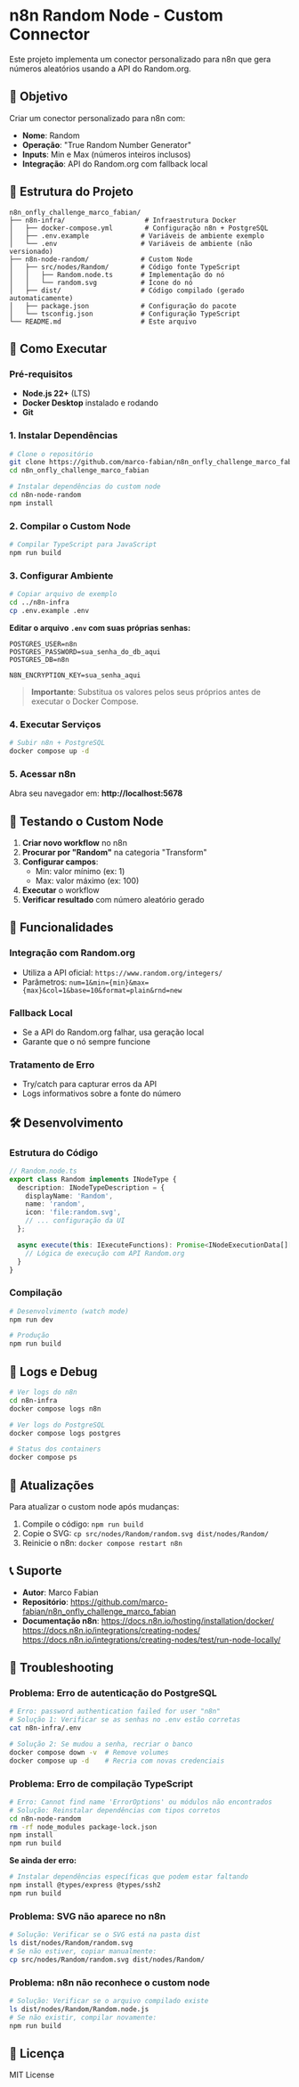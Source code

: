 # n8n Random Node - Custom Connector

Este projeto implementa um conector personalizado para n8n que gera números aleatórios usando a API do Random.org.

## 🎯 Objetivo

Criar um conector personalizado para n8n com:
- **Nome**: Random
- **Operação**: "True Random Number Generator"
- **Inputs**: Min e Max (números inteiros inclusos)
- **Integração**: API do Random.org com fallback local

## 📁 Estrutura do Projeto

```
n8n_onfly_challenge_marco_fabian/
├── n8n-infra/                    # Infraestrutura Docker
│   ├── docker-compose.yml        # Configuração n8n + PostgreSQL
│   ├── .env.example             # Variáveis de ambiente exemplo
│   └── .env                     # Variáveis de ambiente (não versionado)
├── n8n-node-random/             # Custom Node
│   ├── src/nodes/Random/        # Código fonte TypeScript
│   │   ├── Random.node.ts       # Implementação do nó
│   │   └── random.svg           # Ícone do nó
│   ├── dist/                    # Código compilado (gerado automaticamente)
│   ├── package.json             # Configuração do pacote
│   └── tsconfig.json            # Configuração TypeScript
└── README.md                    # Este arquivo
```

## 🚀 Como Executar

### Pré-requisitos

- **Node.js 22+** (LTS)
- **Docker Desktop** instalado e rodando
- **Git**

### 1. Instalar Dependências

```bash
# Clone o repositório
git clone https://github.com/marco-fabian/n8n_onfly_challenge_marco_fabian.git
cd n8n_onfly_challenge_marco_fabian

# Instalar dependências do custom node
cd n8n-node-random
npm install
```

### 2. Compilar o Custom Node

```bash
# Compilar TypeScript para JavaScript
npm run build
```

### 3. Configurar Ambiente

```bash
# Copiar arquivo de exemplo
cd ../n8n-infra
cp .env.example .env
```

**Editar o arquivo `.env` com suas próprias senhas:**
```env
POSTGRES_USER=n8n
POSTGRES_PASSWORD=sua_senha_do_db_aqui
POSTGRES_DB=n8n

N8N_ENCRYPTION_KEY=sua_senha_aqui
```

> **Importante**: Substitua os valores pelos seus próprios antes de executar o Docker Compose.

### 4. Executar Serviços

```bash
# Subir n8n + PostgreSQL
docker compose up -d
```

### 5. Acessar n8n

Abra seu navegador em: **http://localhost:5678**

## 🧪 Testando o Custom Node

1. **Criar novo workflow** no n8n
2. **Procurar por "Random"** na categoria "Transform"
3. **Configurar campos**:
   - Min: valor mínimo (ex: 1)
   - Max: valor máximo (ex: 100)
4. **Executar** o workflow
5. **Verificar resultado** com número aleatório gerado

## 🔧 Funcionalidades

### Integração com Random.org
- Utiliza a API oficial: `https://www.random.org/integers/`
- Parâmetros: `num=1&min={min}&max={max}&col=1&base=10&format=plain&rnd=new`

### Fallback Local
- Se a API do Random.org falhar, usa geração local
- Garante que o nó sempre funcione

### Tratamento de Erro
- Try/catch para capturar erros da API
- Logs informativos sobre a fonte do número


## 🛠️ Desenvolvimento

### Estrutura do Código

```typescript
// Random.node.ts
export class Random implements INodeType {
  description: INodeTypeDescription = {
    displayName: 'Random',
    name: 'random',
    icon: 'file:random.svg',
    // ... configuração da UI
  };

  async execute(this: IExecuteFunctions): Promise<INodeExecutionData[][]> {
    // Lógica de execução com API Random.org
  }
}
```

### Compilação

```bash
# Desenvolvimento (watch mode)
npm run dev

# Produção
npm run build
```

## 📝 Logs e Debug

```bash
# Ver logs do n8n
cd n8n-infra
docker compose logs n8n

# Ver logs do PostgreSQL
docker compose logs postgres

# Status dos containers
docker compose ps
```

## 🔄 Atualizações

Para atualizar o custom node após mudanças:

1. Compile o código: `npm run build`
2. Copie o SVG: `cp src/nodes/Random/random.svg dist/nodes/Random/`
3. Reinicie o n8n: `docker compose restart n8n`

## 📞 Suporte

- **Autor**: Marco Fabian
- **Repositório**: https://github.com/marco-fabian/n8n_onfly_challenge_marco_fabian
- **Documentação n8n**:
https://docs.n8n.io/hosting/installation/docker/
https://docs.n8n.io/integrations/creating-nodes/
https://docs.n8n.io/integrations/creating-nodes/test/run-node-locally/

## 🔧 Troubleshooting

### Problema: Erro de autenticação do PostgreSQL
```bash
# Erro: password authentication failed for user "n8n"
# Solução 1: Verificar se as senhas no .env estão corretas
cat n8n-infra/.env

# Solução 2: Se mudou a senha, recriar o banco
docker compose down -v  # Remove volumes
docker compose up -d    # Recria com novas credenciais
```

### Problema: Erro de compilação TypeScript
```bash
# Erro: Cannot find name 'ErrorOptions' ou módulos não encontrados
# Solução: Reinstalar dependências com tipos corretos
cd n8n-node-random
rm -rf node_modules package-lock.json
npm install
npm run build
```

**Se ainda der erro:**
```bash
# Instalar dependências específicas que podem estar faltando
npm install @types/express @types/ssh2
npm run build
```

### Problema: SVG não aparece no n8n
```bash
# Solução: Verificar se o SVG está na pasta dist
ls dist/nodes/Random/random.svg
# Se não estiver, copiar manualmente:
cp src/nodes/Random/random.svg dist/nodes/Random/
```

### Problema: n8n não reconhece o custom node
```bash
# Solução: Verificar se o arquivo compilado existe
ls dist/nodes/Random/Random.node.js
# Se não existir, compilar novamente:
npm run build
```

## 📄 Licença

MIT License 